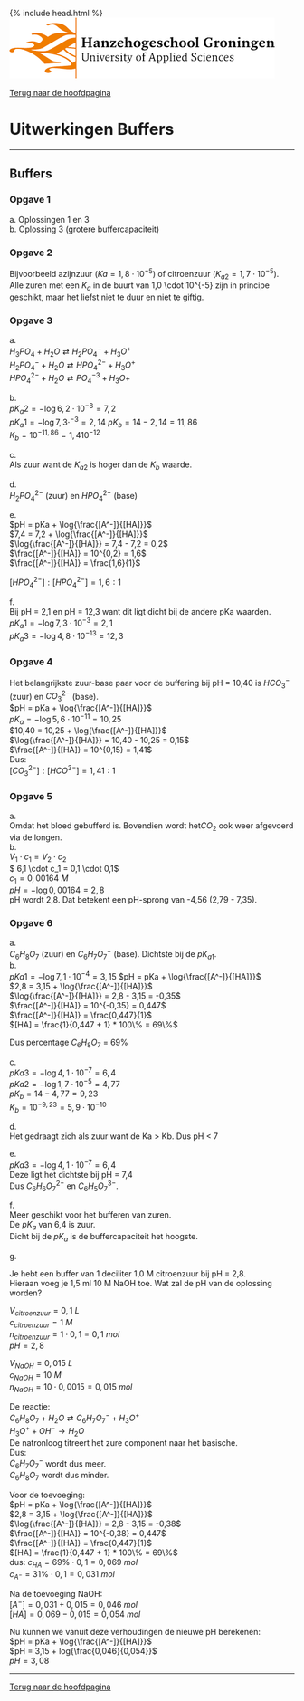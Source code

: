 {% include head.html %}
![Hanze](../hanze/hanze.png)

[Terug naar de hoofdpagina ](../index.md)

# Uitwerkingen Buffers

---

## Buffers

### Opgave 1


a. Oplossingen 1 en 3  
b. Oplossing 3 (grotere buffercapaciteit)  

### Opgave 2
Bijvoorbeeld azijnzuur ($Ka = 1,8 \cdot 10^{-5}$) of citroenzuur ($K_{a2} = 1,7 \cdot 10^{-5}$). Alle zuren met een $K_a$ in de buurt van 1,0 \cdot 10^{-5} zijn in principe geschikt, maar het liefst niet te duur en niet te giftig.  

### Opgave 3

a.  
$H_3PO_4  + H_2O \rightleftarrows H_2PO_4^- + H_3O^+$  
$H_2PO_4^- + H_2O \rightleftarrows HPO_4^{2-} + H_3O^+$  
$HPO_4^{2-} + H_2O \rightleftarrows PO_4^{-3} + H_3O+$  

b.  
$pK_a2 = -\log{6,2 \cdot 10^{-8}} = 7,2$  
$pK_a1 = -\log{7,3 \cdot^{-3}} = 2,14$
$pK_b = 14 - 2,14 = 11,86$  
$K_b = 10^{-11,86} = 1,4 10^{-12}$  

c.  
Als zuur want de $K_{a2}$ is hoger dan de $K_b$ waarde.  

d.  
$H_2PO_4^{2-}$ (zuur) en $HPO_4^{2-}$ (base)  

e.  
$pH = pKa + \log{\frac{[A^-]}{[HA]}}$  
$7,4 = 7,2 + \log{\frac{[A^-]}{[HA]}}$  
$\log{\frac{[A^-]}{[HA]}} = 7,4 - 7,2 = 0,2$  
$\frac{[A^-]}{[HA]} = 10^{0,2} = 1,6$  
$\frac{[A^-]}{[HA]} = \frac{1,6}{1}$  

$[HPO_4^{2-}]: [HPO_4^{2-}] = 1,6:1$  

f.  
Bij pH = 2,1 en pH = 12,3 want dit ligt dicht bij de andere pKa waarden.  
$pK_a1 = -\log{7,3 \cdot 10^{-3}} = 2,1$  
$pK_a3 = -\log{4,8 \cdot 10^{-13}} = 12,3$  


### Opgave 4

Het belangrijkste zuur-base paar voor de buffering bij pH = 10,40 is $HCO_3^-$ (zuur) en $CO_3^{2-}$ (base).  
$pH = pKa + \log{\frac{[A^-]}{[HA]}}$  
$pK_a = -\log{5,6 \cdot 10^{-11}} = 10,25$  
$10,40 = 10,25 + \log{\frac{[A^-]}{[HA]}}$  
$\log{\frac{[A^-]}{[HA]}} = 10,40 - 10,25 = 0,15$  
$\frac{[A^-]}{[HA]} = 10^{0,15} = 1,41$  
Dus:  
$[CO_3^{2-}]:[HCO^{3-}] = 1,41:1$  

### Opgave 5

a.  
Omdat het bloed gebufferd is. Bovendien wordt het$CO_2$ ook weer afgevoerd via de longen.  
b.  
$V_1 \cdot c_1 = V_2 \cdot c_2$  
$ 6,1 \cdot c_1 = 0,1 \cdot 0,1$  
$c_1 = 0,00164 \ M$  
$pH = -\log{0,00164} = 2,8$  
pH wordt 2,8. Dat betekent een pH-sprong van -4,56 (2,79 - 7,35).  

### Opgave 6

a.  
$C_6H_8O_7$ (zuur) en $C_6H_7O_7^-$ (base). Dichtste bij de $pK_{a1}$.  
b.  
$pKa1 = -\log{7,1 \cdot 10^{-4}} = 3,15$
$pH = pKa + \log{\frac{[A^-]}{[HA]}}$  
$2,8 = 3,15 + \log{\frac{[A^-]}{[HA]}}$  
$\log{\frac{[A^-]}{[HA]}} = 2,8 - 3,15 = -0,35$  
$\frac{[A^-]}{[HA]} = 10^{-0,35} = 0,447$  
$\frac{[A^-]}{[HA]} = \frac{0,447}{1}$  
$[HA] = \frac{1}{0,447 + 1} * 100\% = 69\%$  

Dus percentage $C_6H_8O_7$ = 69%  


c.  
$pK{a3} = -\log{4,1 \cdot 10^{-7}} = 6,4$  
$pK{a2} = -\log{1,7 \cdot 10^{-5}} = 4,77$  
$pK_b = 14 - 4,77 = 9,23$  
$K_b = 10^{-9,23} = 5,9 \cdot 10^{-10}$  

d.  
Het gedraagt zich als zuur want de Ka > Kb. Dus pH < 7  

e.  
$pK{a3} = -\log{4,1 \cdot 10^{-7}} = 6,4$  
Deze ligt het dichtste bij pH = 7,4  
Dus $C_6H_6O_7^{2-}$ en $C_6H_5O_7^{3-}$.  

f.  
Meer geschikt voor het bufferen van zuren.  
De $pK_a$ van 6,4 is zuur.  
Dicht bij de $pK_a$ is de buffercapaciteit het hoogste.  

g.  

Je hebt een buffer van 1 deciliter 1,0 M citroenzuur bij pH = 2,8.  
Hieraan voeg je 1,5 ml 10 M NaOH toe. Wat zal de pH van de oplossing worden?  

$V_{citroenzuur} = 0,1 \ L$  
$c_{citroenzuur} = 1 \ M$  
$n_{citroenzuur} = 1 \cdot 0,1 = 0,1 \ mol$  
$pH = 2,8$  


$V_{NaOH} = 0,015 \ L$  
$c_{NaOH} = 10 \ M$  
$n_{NaOH} = 10 \cdot 0,0015 = 0,015 \ mol$  

De reactie:  
$C_6H_8O_7 + H_2O \rightleftarrows C_6H_7O_7^- + H_3O^+$  
$H_3O^+ + OH^- \rightarrow H_2O$  
De natronloog titreert het zure component naar het basische.  
Dus:  
$C_6H_7O_7^-$ wordt dus meer.  
$C_6H_8O_7$ wordt dus minder.  

Voor de toevoeging:  
$pH = pKa + \log{\frac{[A^-]}{[HA]}}$  
$2,8 = 3,15 + \log{\frac{[A^-]}{[HA]}}$  
$\log{\frac{[A^-]}{[HA]}} = 2,8 - 3,15 = -0,38$  
$\frac{[A^-]}{[HA]} = 10^{-0,38} = 0,447$  
$\frac{[A^-]}{[HA]} = \frac{0,447}{1}$  
$[HA] = \frac{1}{0,447 + 1} * 100\% = 69\%$  
dus:
$c_{HA} = 69\% \cdot 0,1 = 0,069 \ mol$  
$c_{A^-} = 31\% \cdot 0,1 = 0,031 \ mol$  


Na de toevoeging NaOH:  
$[A^-] = 0,031 + 0,015 = 0,046 \ mol$  
$[HA] = 0,069 - 0,015 =  0,054 \ mol$  

Nu kunnen we vanuit deze verhoudingen de nieuwe pH berekenen:  
$pH = pKa + \log{\frac{[A^-]}{[HA]}}$  
$pH = 3,15 + log{\frac{0,046}{0,054}}$  
$pH = 3,08$  

--- 

[Terug naar de hoofdpagina ](../index.md)

